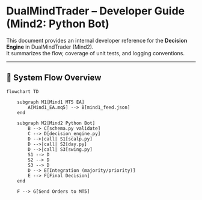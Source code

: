 # DualMindTrader – Developer Guide (Mind2: Python Bot)

This document provides an internal developer reference for the **Decision Engine** in DualMindTrader (Mind2).  
It summarizes the flow, coverage of unit tests, and logging conventions.

---

## 🔄 System Flow Overview

```mermaid
flowchart TD

    subgraph M1[Mind1 MT5 EA]
        A[Mind1_EA.mq5] --> B[mind1_feed.json]
    end

    subgraph M2[Mind2 Python Bot]
        B --> C[schema.py validate]
        C --> D[decision_engine.py]
        D -->|call| S1[scalp.py]
        D -->|call| S2[day.py]
        D -->|call| S3[swing.py]
        S1 --> D
        S2 --> D
        S3 --> D
        D --> E[Integration (majority/priority)]
        E --> F[Final Decision]
    end

    F --> G[Send Orders to MT5]


